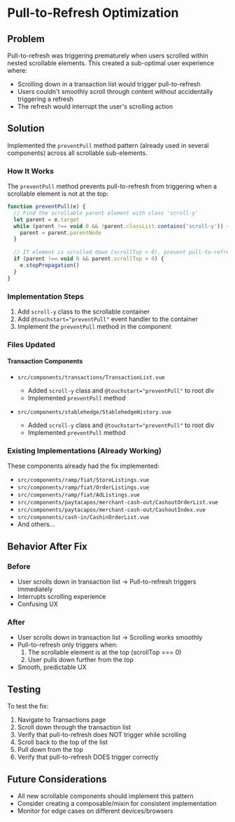 # Pull-to-Refresh Optimization

## Problem
Pull-to-refresh was triggering prematurely when users scrolled within nested scrollable elements. This created a sub-optimal user experience where:
- Scrolling down in a transaction list would trigger pull-to-refresh
- Users couldn't smoothly scroll through content without accidentally triggering a refresh
- The refresh would interrupt the user's scrolling action

## Solution
Implemented the `preventPull` method pattern (already used in several components) across all scrollable sub-elements.

### How It Works
The `preventPull` method prevents pull-to-refresh from triggering when a scrollable element is not at the top:

```javascript
function preventPull(e) {
  // Find the scrollable parent element with class 'scroll-y'
  let parent = e.target
  while (parent !== void 0 && !parent.classList.contains('scroll-y')) {
    parent = parent.parentNode
  }
  
  // If element is scrolled down (scrollTop > 0), prevent pull-to-refresh
  if (parent !== void 0 && parent.scrollTop > 0) {
    e.stopPropagation()
  }
}
```

### Implementation Steps
1. Add `scroll-y` class to the scrollable container
2. Add `@touchstart="preventPull"` event handler to the container
3. Implement the `preventPull` method in the component

### Files Updated

#### Transaction Components
- `src/components/transactions/TransactionList.vue`
  - Added `scroll-y` class and `@touchstart="preventPull"` to root div
  - Implemented `preventPull` method

- `src/components/stablehedge/StablehedgeHistory.vue`
  - Added `scroll-y` class and `@touchstart="preventPull"` to root div
  - Implemented `preventPull` method

### Existing Implementations (Already Working)
These components already had the fix implemented:
- `src/components/ramp/fiat/StoreListings.vue`
- `src/components/ramp/fiat/OrderListings.vue`
- `src/components/ramp/fiat/AdListings.vue`
- `src/components/paytacapos/merchant-cash-out/CashoutOrderList.vue`
- `src/components/paytacapos/merchant-cash-out/CashoutIndex.vue`
- `src/components/cash-in/CashinOrderList.vue`
- And others...

## Behavior After Fix

### Before
- User scrolls down in transaction list → Pull-to-refresh triggers immediately
- Interrupts scrolling experience
- Confusing UX

### After
- User scrolls down in transaction list → Scrolling works smoothly
- Pull-to-refresh only triggers when:
  1. The scrollable element is at the top (scrollTop === 0)
  2. User pulls down further from the top
- Smooth, predictable UX

## Testing
To test the fix:
1. Navigate to Transactions page
2. Scroll down through the transaction list
3. Verify that pull-to-refresh does NOT trigger while scrolling
4. Scroll back to the top of the list
5. Pull down from the top
6. Verify that pull-to-refresh DOES trigger correctly

## Future Considerations
- All new scrollable components should implement this pattern
- Consider creating a composable/mixin for consistent implementation
- Monitor for edge cases on different devices/browsers

